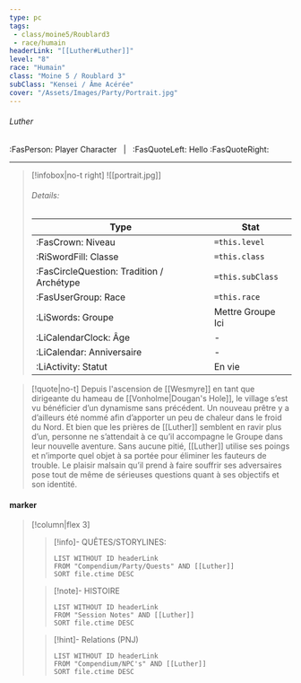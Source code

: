 ```yaml
---
type: pc
tags:
 - class/moine5/Roublard3
 - race/humain
headerLink: "[[Luther#Luther]]"
level: "8"
race: "Humain"
class: "Moine 5 / Roublard 3"
subClass: "Kensei / Âme Acérée"
cover: "/Assets/Images/Party/Portrait.jpg"
---
```


###### Luther
:FasPerson: Player Character &nbsp; | &nbsp; :FasQuoteLeft: Hello :FasQuoteRight:
___
> [!infobox|no-t right]
> ![[portrait.jpg]]
> ###### Details:
> | Type | Stat |
> | ---- | ---- |
> | :FasCrown: Niveau   | `=this.level` |
> | :RiSwordFill: Classe |  `=this.class`|
> | :FasCircleQuestion: Tradition / Archétype |  `=this.subClass`|
> |  :FasUserGroup: Race |  `=this.race`|
> |  :LiSwords: Groupe |  Mettre Groupe Ici |
> |  :LiCalendarClock: Âge | - |
> |  :LiCalendar: Anniversaire | - |
> | :LiActivity: Statut | En vie |

> [!quote|no-t]
> Depuis l'ascension de [[Wesmyre]] en tant que dirigeante du hameau de [[Vonholme|Dougan's Hole]], le village s’est vu bénéficier d’un dynamisme sans précédent. Un nouveau prêtre y a d’ailleurs été nommé afin d’apporter un peu de chaleur dans le froid du Nord. Et bien que les prières de [[Luther]] semblent en ravir plus d’un, personne ne s’attendait à ce qu’il accompagne le Groupe dans leur nouvelle aventure. Sans aucune pitié, [[Luther]] utilise ses poings et n’importe quel objet à sa portée pour éliminer les fauteurs de trouble. Le plaisir malsain qu’il prend à faire souffrir ses adversaires pose tout de même de sérieuses questions quant à ses objectifs et son identité.
 
#### marker
> [!column|flex 3]
>> [!info]- QUÊTES/STORYLINES:
>>```dataview
>>LIST WITHOUT ID headerLink
>>FROM "Compendium/Party/Quests" AND [[Luther]]
>>SORT file.ctime DESC
>
>>[!note]- HISTOIRE
>>```dataview
>>LIST WITHOUT ID headerLink
>>FROM "Session Notes" AND [[Luther]]
>>SORT file.ctime DESC
>
>>[!hint]- Relations (PNJ)
>>```dataview
>>LIST WITHOUT ID headerLink
>>FROM "Compendium/NPC's" AND [[Luther]]
>>SORT file.ctime DESC
>>
```image-layout-masonry-3

```